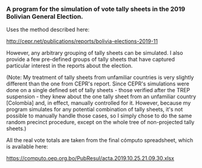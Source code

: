 <h3>A program for the simulation of vote tally sheets in the 2019 Bolivian General Election.</h3>

Uses the method described here:

http://cepr.net/publications/reports/bolivia-elections-2019-11

However, any arbitrary grouping of tally sheets can be simulated. I also provide a few pre-defined groups of tally sheets that have captured particular interest in the reports about the election.

(Note: My treatment of tally sheets from unfamiliar countries is very slightly different than the one from CEPR's report. Since CEPR's simulations were done on a single defined set of tally sheets - those verified after the TREP suspension - they knew about the one tally sheet from an unfamiliar country [Colombia] and, in effect, manually controlled for it. However, because my program simulates for any potential combination of tally sheets, it's not possible to manually handle those cases, so I simply chose to do the same random precinct procedure, except on the whole tree of non-projected tally sheets.) 

All the real vote totals are taken from the final cómputo spreadsheet, which is available here:

https://computo.oep.org.bo/PubResul/acta.2019.10.25.21.09.30.xlsx
